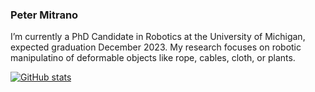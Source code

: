### Peter Mitrano

I’m currently a PhD Candidate in Robotics at the University of Michigan, expected graduation December 2023. 
My research focuses on robotic manipulatino of deformable objects like rope, cables, cloth, or plants.

[![GitHub stats](https://github-readme-stats.vercel.app/api?username=petermitrano)](https://github.com/petermitrano/github-readme-stats)
